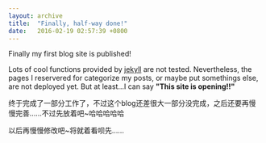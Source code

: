 ```yaml
---
layout: archive
title:  "Finally, half-way done!"
date:   2016-02-19 02:57:39 +0800
---
```

Finally my first blog site is published!

Lots of cool functions provided by <a href = "http://jekyllrb.com/">jekyll</a> are not tested. Nevertheless, the pages I reservered for categorize my posts, or maybe put somethings else, are not deployed yet. But at least...I can say <b>"This site is opening!!"</b>

终于完成了一部分工作了，不过这个blog还差很大一部分没完成，之后还要再慢慢完善……不过先放着吧~哈哈哈哈哈

以后再慢慢修改吧~将就着看呗先……